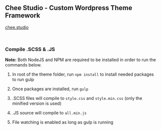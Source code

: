 ## Chee Studio - Custom Wordpress Theme Framework

[chee.studio](https://cheewebdevelopment.com)

<br>

### Compile .SCSS & .JS

**Note:** Both NodeJS and NPM are required to be installed in order to run the commands below.

1. In root of the theme folder, run `npm install` to install needed packages to run gulp

2. Once packages are installed, run `gulp`

3. .SCSS files will compile to `style.css` and `style.min.css` (only the minified version is used)

4. .JS source will compile to `all.min.js`

5. File watching is enabled as long as gulp is running




